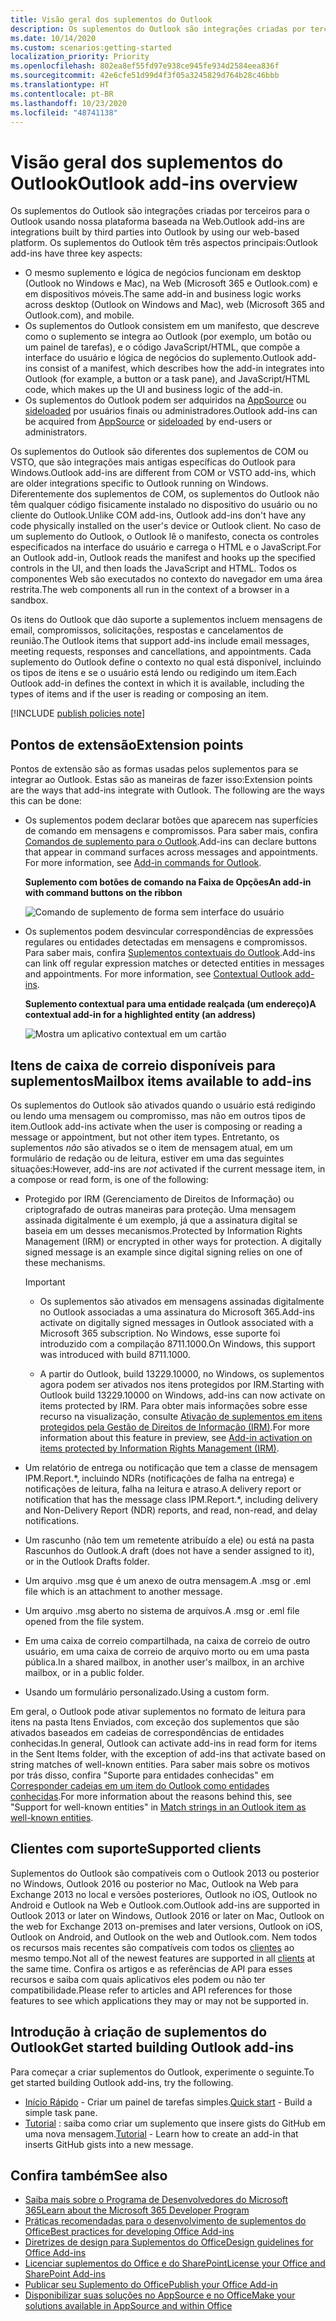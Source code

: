```yaml
---
title: Visão geral dos suplementos do Outlook
description: Os suplementos do Outlook são integrações criadas por terceiros para o Outlook usando nossa plataforma baseada na Web.
ms.date: 10/14/2020
ms.custom: scenarios:getting-started
localization_priority: Priority
ms.openlocfilehash: 802ea8ef55fd97e938ce945fe934d2584eea836f
ms.sourcegitcommit: 42e6cfe51d99d4f3f05a3245829d764b28c46bbb
ms.translationtype: HT
ms.contentlocale: pt-BR
ms.lasthandoff: 10/23/2020
ms.locfileid: "48741138"
---
```

# <a name="outlook-add-ins-overview"></a><span data-ttu-id="15a5a-103">Visão geral dos suplementos do Outlook</span><span class="sxs-lookup"><span data-stu-id="15a5a-103">Outlook add-ins overview</span></span>

<span data-ttu-id="15a5a-104">Os suplementos do Outlook são integrações criadas por terceiros para o Outlook usando nossa plataforma baseada na Web.</span><span class="sxs-lookup"><span data-stu-id="15a5a-104">Outlook add-ins are integrations built by third parties into Outlook by using our web-based platform.</span></span> <span data-ttu-id="15a5a-105">Os suplementos do Outlook têm três aspectos principais:</span><span class="sxs-lookup"><span data-stu-id="15a5a-105">Outlook add-ins have three key aspects:</span></span>

- <span data-ttu-id="15a5a-106">O mesmo suplemento e lógica de negócios funcionam em desktop (Outlook no Windows e Mac), na Web (Microsoft 365 e Outlook.com) e em dispositivos móveis.</span><span class="sxs-lookup"><span data-stu-id="15a5a-106">The same add-in and business logic works across desktop (Outlook on Windows and Mac), web (Microsoft 365 and Outlook.com), and mobile.</span></span>
- <span data-ttu-id="15a5a-107">Os suplementos do Outlook consistem em um manifesto, que descreve como o suplemento se integra ao Outlook (por exemplo, um botão ou um painel de tarefas), e o código JavaScript/HTML, que compõe a interface do usuário e lógica de negócios do suplemento.</span><span class="sxs-lookup"><span data-stu-id="15a5a-107">Outlook add-ins consist of a manifest, which describes how the add-in integrates into Outlook (for example, a button or a task pane), and JavaScript/HTML code, which makes up the UI and business logic of the add-in.</span></span>
- <span data-ttu-id="15a5a-108">Os suplementos do Outlook podem ser adquiridos na [AppSource](https://appsource.microsoft.com) ou [sideloaded](sideload-outlook-add-ins-for-testing.md) por usuários finais ou administradores.</span><span class="sxs-lookup"><span data-stu-id="15a5a-108">Outlook add-ins can be acquired from [AppSource](https://appsource.microsoft.com) or [sideloaded](sideload-outlook-add-ins-for-testing.md) by end-users or administrators.</span></span>

<span data-ttu-id="15a5a-109">Os suplementos do Outlook são diferentes dos suplementos de COM ou VSTO, que são integrações mais antigas específicas do Outlook para Windows.</span><span class="sxs-lookup"><span data-stu-id="15a5a-109">Outlook add-ins are different from COM or VSTO add-ins, which are older integrations specific to Outlook running on Windows.</span></span> <span data-ttu-id="15a5a-110">Diferentemente dos suplementos de COM, os suplementos do Outlook não têm qualquer código fisicamente instalado no dispositivo do usuário ou no cliente do Outlook.</span><span class="sxs-lookup"><span data-stu-id="15a5a-110">Unlike COM add-ins, Outlook add-ins don't have any code physically installed on the user's device or Outlook client.</span></span> <span data-ttu-id="15a5a-111">No caso de um suplemento do Outlook, o Outlook lê o manifesto, conecta os controles especificados na interface do usuário e carrega o HTML e o JavaScript.</span><span class="sxs-lookup"><span data-stu-id="15a5a-111">For an Outlook add-in, Outlook reads the manifest and hooks up the specified controls in the UI, and then loads the JavaScript and HTML.</span></span> <span data-ttu-id="15a5a-112">Todos os componentes Web são executados no contexto do navegador em uma área restrita.</span><span class="sxs-lookup"><span data-stu-id="15a5a-112">The web components all run in the context of a browser in a sandbox.</span></span>

<span data-ttu-id="15a5a-113">Os itens do Outlook que dão suporte a suplementos incluem mensagens de email, compromissos, solicitações, respostas e cancelamentos de reunião.</span><span class="sxs-lookup"><span data-stu-id="15a5a-113">The Outlook items that support add-ins include email messages, meeting requests, responses and cancellations, and appointments.</span></span> <span data-ttu-id="15a5a-114">Cada suplemento do Outlook define o contexto no qual está disponível, incluindo os tipos de itens e se o usuário está lendo ou redigindo um item.</span><span class="sxs-lookup"><span data-stu-id="15a5a-114">Each Outlook add-in defines the context in which it is available, including the types of items and if the user is reading or composing an item.</span></span>

[!INCLUDE [publish policies note](../includes/note-publish-policies.md)]

## <a name="extension-points"></a><span data-ttu-id="15a5a-115">Pontos de extensão</span><span class="sxs-lookup"><span data-stu-id="15a5a-115">Extension points</span></span>

<span data-ttu-id="15a5a-p104">Pontos de extensão são as formas usadas pelos suplementos para se integrar ao Outlook. Estas são as maneiras de fazer isso:</span><span class="sxs-lookup"><span data-stu-id="15a5a-p104">Extension points are the ways that add-ins integrate with Outlook. The following are the ways this can be done:</span></span>

- <span data-ttu-id="15a5a-p105">Os suplementos podem declarar botões que aparecem nas superfícies de comando em mensagens e compromissos. Para saber mais, confira [Comandos de suplemento para o Outlook](add-in-commands-for-outlook.md).</span><span class="sxs-lookup"><span data-stu-id="15a5a-p105">Add-ins can declare buttons that appear in command surfaces across messages and appointments. For more information, see [Add-in commands for Outlook](add-in-commands-for-outlook.md).</span></span>

    <span data-ttu-id="15a5a-120">**Suplemento com botões de comando na Faixa de Opções**</span><span class="sxs-lookup"><span data-stu-id="15a5a-120">**An add-in with command buttons on the ribbon**</span></span>

    ![Comando de suplemento de forma sem interface do usuário](../images/uiless-command-shape.png)

- <span data-ttu-id="15a5a-p106">Os suplementos podem desvincular correspondências de expressões regulares ou entidades detectadas em mensagens e compromissos. Para saber mais, confira [Suplementos contextuais do Outlook](contextual-outlook-add-ins.md).</span><span class="sxs-lookup"><span data-stu-id="15a5a-p106">Add-ins can link off regular expression matches or detected entities in messages and appointments. For more information, see [Contextual Outlook add-ins](contextual-outlook-add-ins.md).</span></span>

    <span data-ttu-id="15a5a-124">**Suplemento contextual para uma entidade realçada (um endereço)**</span><span class="sxs-lookup"><span data-stu-id="15a5a-124">**A contextual add-in for a highlighted entity (an address)**</span></span>

    ![Mostra um aplicativo contextual em um cartão](../images/outlook-detected-entity-card.png)

## <a name="mailbox-items-available-to-add-ins"></a><span data-ttu-id="15a5a-126">Itens de caixa de correio disponíveis para suplementos</span><span class="sxs-lookup"><span data-stu-id="15a5a-126">Mailbox items available to add-ins</span></span>

<span data-ttu-id="15a5a-127">Os suplementos do Outlook são ativados quando o usuário está redigindo ou lendo uma mensagem ou compromisso, mas não em outros tipos de item.</span><span class="sxs-lookup"><span data-stu-id="15a5a-127">Outlook add-ins activate when the user is composing or reading a message or appointment, but not other item types.</span></span> <span data-ttu-id="15a5a-128">Entretanto, os suplementos *não* são ativados se o item de mensagem atual, em um formulário de redação ou de leitura, estiver em uma das seguintes situações:</span><span class="sxs-lookup"><span data-stu-id="15a5a-128">However, add-ins are *not* activated if the current message item, in a compose or read form, is one of the following:</span></span>

- <span data-ttu-id="15a5a-p108">Protegido por IRM (Gerenciamento de Direitos de Informação) ou criptografado de outras maneiras para proteção. Uma mensagem assinada digitalmente é um exemplo, já que a assinatura digital se baseia em um desses mecanismos.</span><span class="sxs-lookup"><span data-stu-id="15a5a-p108">Protected by Information Rights Management (IRM) or encrypted in other ways for protection. A digitally signed message is an example since digital signing relies on one of these mechanisms.</span></span>

  > [!IMPORTANT]
  > - <span data-ttu-id="15a5a-131">Os suplementos são ativados em mensagens assinadas digitalmente no Outlook associadas a uma assinatura do Microsoft 365.</span><span class="sxs-lookup"><span data-stu-id="15a5a-131">Add-ins activate on digitally signed messages in Outlook associated with a Microsoft 365 subscription.</span></span> <span data-ttu-id="15a5a-132">No Windows, esse suporte foi introduzido com a compilação 8711.1000.</span><span class="sxs-lookup"><span data-stu-id="15a5a-132">On Windows, this support was introduced with build 8711.1000.</span></span>
  >
  > - <span data-ttu-id="15a5a-133">A partir do Outlook, build 13229.10000, no Windows, os suplementos agora podem ser ativados nos itens protegidos por IRM.</span><span class="sxs-lookup"><span data-stu-id="15a5a-133">Starting with Outlook build 13229.10000 on Windows, add-ins can now activate on items protected by IRM.</span></span> <span data-ttu-id="15a5a-134">Para obter mais informações sobre esse recurso na visualização, consulte [Ativação de suplementos em itens protegidos pela Gestão de Direitos de Informação (IRM)](../reference/objectmodel/preview-requirement-set/outlook-requirement-set-preview.md#add-in-activation-on-items-protected-by-information-rights-management-irm).</span><span class="sxs-lookup"><span data-stu-id="15a5a-134">For more information about this feature in preview, see [Add-in activation on items protected by Information Rights Management (IRM)](../reference/objectmodel/preview-requirement-set/outlook-requirement-set-preview.md#add-in-activation-on-items-protected-by-information-rights-management-irm).</span></span>

- <span data-ttu-id="15a5a-135">Um relatório de entrega ou notificação que tem a classe de mensagem IPM.Report.\*, incluindo NDRs (notificações de falha na entrega) e notificações de leitura, falha na leitura e atraso.</span><span class="sxs-lookup"><span data-stu-id="15a5a-135">A delivery report or notification that has the message class IPM.Report.\*, including delivery and Non-Delivery Report (NDR) reports, and read, non-read, and delay notifications.</span></span>

- <span data-ttu-id="15a5a-136">Um rascunho (não tem um remetente atribuído a ele) ou está na pasta Rascunhos do Outlook.</span><span class="sxs-lookup"><span data-stu-id="15a5a-136">A draft (does not have a sender assigned to it), or in the Outlook Drafts folder.</span></span>

- <span data-ttu-id="15a5a-137">Um arquivo .msg que é um anexo de outra mensagem.</span><span class="sxs-lookup"><span data-stu-id="15a5a-137">A .msg or .eml file which is an attachment to another message.</span></span>

- <span data-ttu-id="15a5a-138">Um arquivo .msg aberto no sistema de arquivos.</span><span class="sxs-lookup"><span data-stu-id="15a5a-138">A .msg or .eml file opened from the file system.</span></span>

- <span data-ttu-id="15a5a-139">Em uma caixa de correio compartilhada, na caixa de correio de outro usuário, em uma caixa de correio de arquivo morto ou em uma pasta pública.</span><span class="sxs-lookup"><span data-stu-id="15a5a-139">In a shared mailbox, in another user's mailbox, in an archive mailbox, or in a public folder.</span></span>

- <span data-ttu-id="15a5a-140">Usando um formulário personalizado.</span><span class="sxs-lookup"><span data-stu-id="15a5a-140">Using a custom form.</span></span>

<span data-ttu-id="15a5a-141">Em geral, o Outlook pode ativar suplementos no formato de leitura para itens na pasta Itens Enviados, com exceção dos suplementos que são ativados baseados em cadeias de correspondências de entidades conhecidas.</span><span class="sxs-lookup"><span data-stu-id="15a5a-141">In general, Outlook can activate add-ins in read form for items in the Sent Items folder, with the exception of add-ins that activate based on string matches of well-known entities.</span></span> <span data-ttu-id="15a5a-142">Para saber mais sobre os motivos por trás disso, confira "Suporte para entidades conhecidas" em [Corresponder cadeias em um item do Outlook como entidades conhecidas](match-strings-in-an-item-as-well-known-entities.md).</span><span class="sxs-lookup"><span data-stu-id="15a5a-142">For more information about the reasons behind this, see "Support for well-known entities" in [Match strings in an Outlook item as well-known entities](match-strings-in-an-item-as-well-known-entities.md).</span></span>

## <a name="supported-clients"></a><span data-ttu-id="15a5a-143">Clientes com suporte</span><span class="sxs-lookup"><span data-stu-id="15a5a-143">Supported clients</span></span>

<span data-ttu-id="15a5a-144">Suplementos do Outlook são compatíveis com o Outlook 2013 ou posterior no Windows, Outlook 2016 ou posterior no Mac, Outlook na Web para Exchange 2013 no local e versões posteriores, Outlook no iOS, Outlook no Android e Outlook na Web e Outlook.com.</span><span class="sxs-lookup"><span data-stu-id="15a5a-144">Outlook add-ins are supported in Outlook 2013 or later on Windows, Outlook 2016 or later on Mac, Outlook on the web for Exchange 2013 on-premises and later versions, Outlook on iOS, Outlook on Android, and Outlook on the web and Outlook.com.</span></span> <span data-ttu-id="15a5a-145">Nem todos os recursos mais recentes são compatíveis com todos os [clientes](../reference/requirement-sets/outlook-api-requirement-sets.md#requirement-sets-supported-by-exchange-servers-and-outlook-clients) ao mesmo tempo.</span><span class="sxs-lookup"><span data-stu-id="15a5a-145">Not all of the newest features are supported in all [clients](../reference/requirement-sets/outlook-api-requirement-sets.md#requirement-sets-supported-by-exchange-servers-and-outlook-clients) at the same time.</span></span> <span data-ttu-id="15a5a-146">Confira os artigos e as referências de API para esses recursos e saiba com quais aplicativos eles podem ou não ter compatibilidade.</span><span class="sxs-lookup"><span data-stu-id="15a5a-146">Please refer to articles and API references for those features to see which applications they may or may not be supported in.</span></span>


## <a name="get-started-building-outlook-add-ins"></a><span data-ttu-id="15a5a-147">Introdução à criação de suplementos do Outlook</span><span class="sxs-lookup"><span data-stu-id="15a5a-147">Get started building Outlook add-ins</span></span>

<span data-ttu-id="15a5a-148">Para começar a criar suplementos do Outlook, experimente o seguinte.</span><span class="sxs-lookup"><span data-stu-id="15a5a-148">To get started building Outlook add-ins, try the following.</span></span>

- <span data-ttu-id="15a5a-149">[Início Rápido](../quickstarts/outlook-quickstart.md) - Criar um painel de tarefas simples.</span><span class="sxs-lookup"><span data-stu-id="15a5a-149">[Quick start](../quickstarts/outlook-quickstart.md) - Build a simple task pane.</span></span>
- <span data-ttu-id="15a5a-150">[Tutorial](../tutorials/outlook-tutorial.md) : saiba como criar um suplemento que insere gists do GitHub em uma nova mensagem.</span><span class="sxs-lookup"><span data-stu-id="15a5a-150">[Tutorial](../tutorials/outlook-tutorial.md) - Learn how to create an add-in that inserts GitHub gists into a new message.</span></span>


## <a name="see-also"></a><span data-ttu-id="15a5a-151">Confira também</span><span class="sxs-lookup"><span data-stu-id="15a5a-151">See also</span></span>
- [<span data-ttu-id="15a5a-152">Saiba mais sobre o Programa de Desenvolvedores do Microsoft 365</span><span class="sxs-lookup"><span data-stu-id="15a5a-152">Learn about the Microsoft 365 Developer Program</span></span>](https://developer.microsoft.com/microsoft-365/dev-program)
- [<span data-ttu-id="15a5a-153">Práticas recomendadas para o desenvolvimento de suplementos do Office</span><span class="sxs-lookup"><span data-stu-id="15a5a-153">Best practices for developing Office Add-ins</span></span>](../concepts/add-in-development-best-practices.md)
- [<span data-ttu-id="15a5a-154">Diretrizes de design para Suplementos do Office</span><span class="sxs-lookup"><span data-stu-id="15a5a-154">Design guidelines for Office Add-ins</span></span>](../design/add-in-design.md)
- [<span data-ttu-id="15a5a-155">Licenciar suplementos do Office e do SharePoint</span><span class="sxs-lookup"><span data-stu-id="15a5a-155">License your Office and SharePoint Add-ins</span></span>](/office/dev/store/license-your-add-ins)
- [<span data-ttu-id="15a5a-156">Publicar seu Suplemento do Office</span><span class="sxs-lookup"><span data-stu-id="15a5a-156">Publish your Office Add-in</span></span>](../publish/publish.md)
- [<span data-ttu-id="15a5a-157">Disponibilizar suas soluções no AppSource e no Office</span><span class="sxs-lookup"><span data-stu-id="15a5a-157">Make your solutions available in AppSource and within Office</span></span>](/office/dev/store/submit-to-the-office-store)
